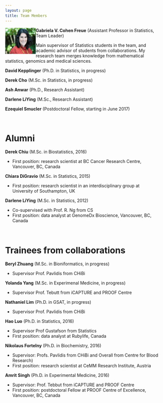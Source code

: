```yaml
---
layout: page
title: Team Members
---
```


<img style="float: left;" src="/img/me.png" height="85" width="100"> **Gabriela V. Cohen Freue** (Assistant Professor in Statistics, Team Leader)
<br>

Main supervisor of Statistics students in the team, and academic advisor of students from collaborations. My research team merges knowledge from mathematical statistics, genomics and medical sciences.

**David Kepplinger** (Ph.D. in Statistics, in progress)

**Derek Cho** (M.Sc. in Statistics, in progress)

**Ash Anwar** (Ph.D., Research Assistant)

**Darlene LiYing** (M.Sc., Research Assistant)

**Ezequiel Smucler** (Postdoctoral Fellow, starting in June 2017)

<br>

# Alumni

**Derek Chiu** (M.Sc. in Biostatistics, 2016)
  * First position: research scientist at BC Cancer Research Centre, Vancouver, BC, Canada

**Chiara DiGravio** (M.Sc. in Statistics, 2015) 

 * First position: research scientist in an interdisciplinary group at University of Southampton, UK

**Darlene LiYing** (M.Sc. in Statistics, 2012)

 * Co-supervised with Prof. R. Ng from CS 
 * First position: data analyst at GenomeDx Bioscience, Vancouver, BC, Canada
 
 <br>

# Trainees from collaborations

**Beryl Zhuang** (M.Sc. in Bioniformatics, in progress)

 * Supervisor Prof. Pavlidis from CHiBi

**Yolanda Yang** (M.Sc. in Experimenal Medicine, in progress) 

 * Supervisor Prof. Tebutt from iCAPTURE and PROOF Centre

**Nathaniel Lim** (Ph.D. in GSAT, in progress)

 * Supervisor Prof. Pavlidis from CHiBi

**Hao Luo** (Ph.D. in Statistics, 2016)

 * Supervisor Prof Gustafson from Statistics
 * First position: data analyst at Rubylife, Canada
 
**Nikolaus Fortelny** (Ph.D. in Biochemistry, 2016) 

  * Supervisor: Profs. Pavlidis from CHiBi and Overall from Centre for Blood Research)
  * First position: research scientist at CeMM Research Institute, Austria
 
**Amrit Singh** (Ph.D. in Experimental Medicine, 2016)

  * Supervisor: Prof. Tebbut from iCAPTURE and PROOF Centre
  * First position: postdoctoral Fellow at PROOF Centre of Excellence, Vancouver, BC, Canada




